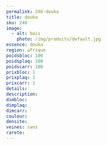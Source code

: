 ```yaml
---
permalink: 246-douka
title: douka
sku: 246
image: 
  - alt: bois
    photo: /img/produits/default.jpg
essence: douka
region: afrique
poidsbloc: 100
poidsplaq: 100
poidscarr: 100
prixbloc: 1
prixplaq: 1
prixcarr: 1
details: 
description: 
dimbloc: 
dimplaq: 
dimcarr: 
couleur: 
densite: 
veines: sans
rarete: 
---
```

